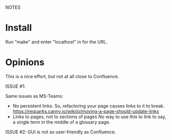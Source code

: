 NOTES

# Install
Run "make" and enter "localhost" in for the URL.

# Opinions

This is a nice effort, but not at all close to Confluence.

ISSUE #1:

Same issues as MS-Teams:
- No persistent links.
  So, refactoring your page causes links to it to break.
  https://requarks.canny.io/wiki/p/moving-a-page-should-update-links
- Links to pages, not to sections of pages
  No way to use this to link to say, a single term in the middle of a glossary page.

ISSUE #2:
GUI is not as user-friendly as Confluence.




